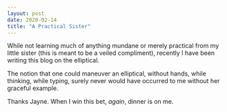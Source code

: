```yaml
---
layout: post
date: 2020-02-14
title: "A Practical Sister"
---
```


While not learning much of anything mundane or merely practical from my little sister (this is meant to be a veiled compliment), recently I have been writing this blog on the elliptical.

The notion that one could maneuver an elliptical, without hands, while thinking, while typing, surely never would have occurred to me without her graceful example.

Thanks Jayne. When I win this bet, _again_, dinner is on me.
